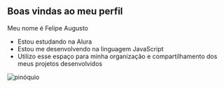 ## Boas vindas ao meu perfil

Meu nome é Felipe Augusto
- Estou estudando na Alura
- Estou me desenvolvendo na linguagem JavaScript
- Utilizo esse espaço para minha organização e
compartilhamento dos meus projetos desenvolvidos

![pinóquio](https://media.tenor.com/HxkGW9Wb5GUAAAAM/pinnochio-lies.gif)
